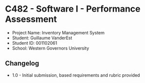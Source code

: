 # C482 - Software I - Performance Assessment

* Project Name: Inventory Management System
* Student: Guillaume VanderEst
* Student ID: 001102061
* School: Western Governors University

## Changelog
* 1.0 - Initial submission, based requirements and rubric provided
